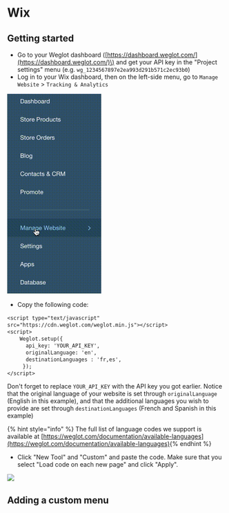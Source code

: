 # Wix

## Getting started

* Go to your Weglot dashboard \([https://dashboard.weglot.com/](https://dashboard.weglot.com/)\) and get your API key in the "Project settings" menu \(e.g. `wg_1234567897e2ea993d291b571c2ec93b0`\) 
* Log in to your Wix dashboard, then on the left-side menu, go to `Manage Website` &gt; `Tracking & Analytics`

![](.gitbook/assets/wix-1.gif)



* Copy the following code:

```markup
<script type="text/javascript" src="https://cdn.weglot.com/weglot.min.js"></script>
<script>
	Weglot.setup({
	  api_key: 'YOUR_API_KEY',
	  originalLanguage: 'en',
	  destinationLanguages : 'fr,es',
	 });
</script>
```

Don't forget to replace `YOUR_API_KEY` with the API key you got earlier. Notice that the original language of your website is set through `originalLanguage` \(English in this example\), and that the additional  languages you wish to provide are set through `destinationLanguages` \(French and Spanish in this example\)

{% hint style="info" %}
The full list of language codes we support is available at [https://weglot.com/documentation/available-languages](https://weglot.com/documentation/available-languages)​
{% endhint %}

* Click "New Tool" and "Custom" and paste the code. Make sure that you select "Load code on each new page" and click "Apply".

![](.gitbook/assets/wix-2.gif)

##  Adding a custom menu



